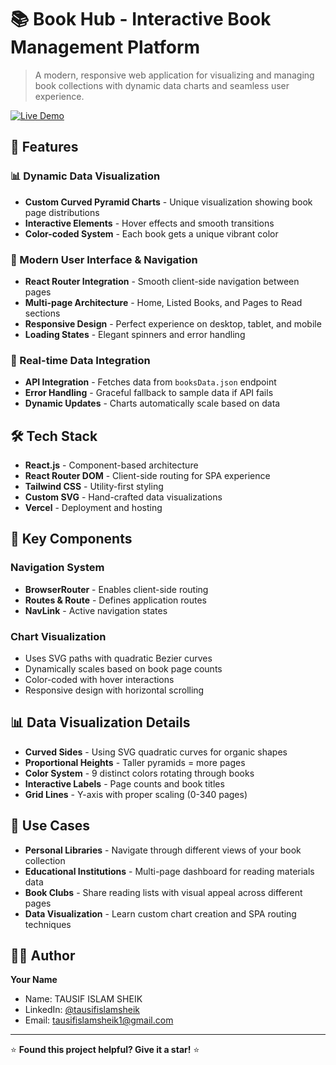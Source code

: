 # 📚 Book Hub - Interactive Book Management Platform

> A modern, responsive web application for visualizing and managing book collections with dynamic data charts and seamless user experience.

[![Live Demo](https://img.shields.io/badge/Live%20Demo-Visit%20Site-blue?style=for-the-badge)](https://book-hub-smoky.vercel.app/)



## 🌟 Features

### 📊 Dynamic Data Visualization
- **Custom Curved Pyramid Charts** - Unique visualization showing book page distributions
- **Interactive Elements** - Hover effects and smooth transitions
- **Color-coded System** - Each book gets a unique vibrant color

### 📱 Modern User Interface & Navigation
- **React Router Integration** - Smooth client-side navigation between pages
- **Multi-page Architecture** - Home, Listed Books, and Pages to Read sections
- **Responsive Design** - Perfect experience on desktop, tablet, and mobile
- **Loading States** - Elegant spinners and error handling

### 🔄 Real-time Data Integration
- **API Integration** - Fetches data from `booksData.json` endpoint
- **Error Handling** - Graceful fallback to sample data if API fails  
- **Dynamic Updates** - Charts automatically scale based on data

## 🛠️ Tech Stack

- **React.js** - Component-based architecture
- **React Router DOM** - Client-side routing for SPA experience
- **Tailwind CSS** - Utility-first styling
- **Custom SVG** - Hand-crafted data visualizations
- **Vercel** - Deployment and hosting

## 🎨 Key Components

### Navigation System
- **BrowserRouter** - Enables client-side routing
- **Routes & Route** - Defines application routes
- **NavLink** - Active navigation states

### Chart Visualization
- Uses SVG paths with quadratic Bezier curves
- Dynamically scales based on book page counts
- Color-coded with hover interactions
- Responsive design with horizontal scrolling

## 📊 Data Visualization Details

- **Curved Sides** - Using SVG quadratic curves for organic shapes
- **Proportional Heights** - Taller pyramids = more pages
- **Color System** - 9 distinct colors rotating through books
- **Interactive Labels** - Page counts and book titles
- **Grid Lines** - Y-axis with proper scaling (0-340 pages)

## 🎯 Use Cases

- **Personal Libraries** - Navigate through different views of your book collection
- **Educational Institutions** - Multi-page dashboard for reading materials data
- **Book Clubs** - Share reading lists with visual appeal across different pages
- **Data Visualization** - Learn custom chart creation and SPA routing techniques

## 👨‍💻 Author

**Your Name**
- Name: TAUSIF ISLAM SHEIK
- LinkedIn: [@tausifislamsheik](https://www.linkedin.com/in/tausifislamsheik/)
- Email: tausifislamsheik1@gmail.com

---

⭐ **Found this project helpful? Give it a star!** ⭐